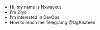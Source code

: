 - Hi, my name is Nxwayxut
- i'm 21yo
- I’m interested in DevOps
- How to reach me Telegramg @Og16ixteen

<!---
Nxwayxut/Nxwayxut is a ✨ special ✨ repository because its `README.md` (this file) appears on your GitHub profile.
You can click the Preview link to take a look at your changes.
--->
